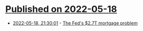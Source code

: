 # [Published on 2022-05-18](index.md)

* [2022-05-18, 21:30:01](https://news.ycombinator.com/item?id=31427918) - [The Fed's $2.7T mortgage problem](https://www.axios.com/2022/05/18/fed-mortgage-portfolio)
